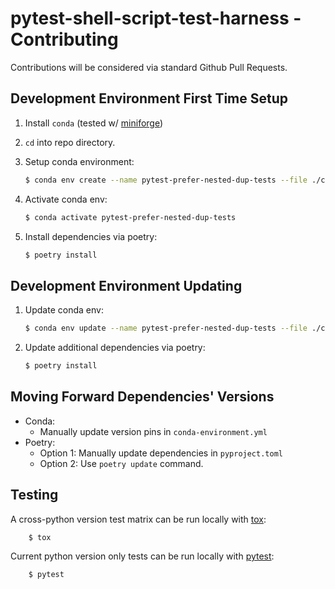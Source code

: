 # pytest-shell-script-test-harness - Contributing

Contributions will be considered via standard Github Pull Requests.

## Development Environment First Time Setup

1. Install `conda` (tested w/ [miniforge])

2. `cd` into repo directory.

3. Setup conda environment:

    ```sh
    $ conda env create --name pytest-prefer-nested-dup-tests --file ./conda-environment.yml -v
    ```

4. Activate conda env:

    ```sh
    $ conda activate pytest-prefer-nested-dup-tests
    ```

5. Install dependencies via poetry:

    ```sh
    $ poetry install
    ```

## Development Environment Updating

1. Update conda env:

    ```sh
    $ conda env update --name pytest-prefer-nested-dup-tests --file ./conda-environment.yml --prune -v
    ```

2. Update additional dependencies via poetry:

    ```sh
    $ poetry install
    ```

## Moving Forward Dependencies' Versions

- Conda:
  - Manually update version pins in `conda-environment.yml`
- Poetry:
  - Option 1: Manually update dependencies in `pyproject.toml`
  - Option 2: Use `poetry update` command.

## Testing

A cross-python version test matrix can be run locally with [tox]:

```sh
    $ tox
```

Current python version only tests can be run locally with [pytest]:

```sh
    $ pytest
```

[miniforge]: <https://github.com/conda-forge/miniforge>
[pytest]: <https://github.com/pytest-dev/pytest>
[tox]: <https://tox.readthedocs.org/en/latest/>
